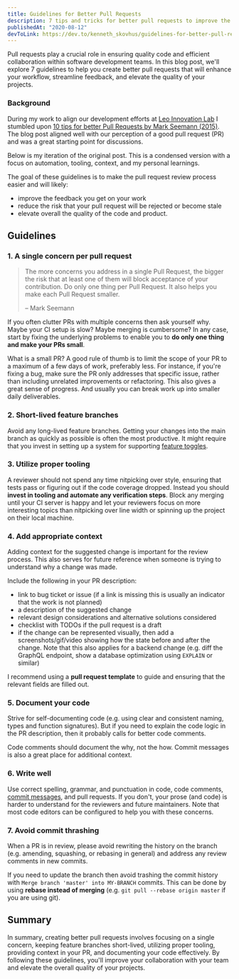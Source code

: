 ```yaml
---
title: Guidelines for Better Pull Requests
description: 7 tips and tricks for better pull requests to improve the feedback you get on your work and elevate the overall quality of the code and product.
publishedAt: "2020-08-12"
devToLink: https://dev.to/kenneth_skovhus/guidelines-for-better-pull-requests-3bho
---
```


Pull requests play a crucial role in ensuring quality code and efficient collaboration within software development teams. In this blog post, we'll explore 7 guidelines to help you create better pull requests that will enhance your workflow, streamline feedback, and elevate the quality of your projects.

### Background

During my work to align our development efforts at [Leo Innovation Lab](https://leoinnovationlab.com/) I stumbled upon [10 tips for better Pull Requests by Mark Seemann (2015)](http://blog.ploeh.dk/2015/01/15/10-tips-for-better-pull-requests/). The blog post aligned well with our perception of a good pull request (PR) and was a great starting point for discussions.

Below is my iteration of the original post. This is a condensed version with a focus on automation, tooling, context, and my personal learnings.

The goal of these guidelines is to make the pull request review process easier and will likely:

- improve the feedback you get on your work
- reduce the risk that your pull request will be rejected or become stale
- elevate overall the quality of the code and product.

## Guidelines

### 1. A single concern per pull request

> The more concerns you address in a single Pull Request, the bigger the risk that at least one of them will block acceptance of your contribution. Do only one thing per Pull Request. It also helps you make each Pull Request smaller.
>
> – Mark Seemann

If you often clutter PRs with multiple concerns then ask yourself why. Maybe your CI setup is slow? Maybe merging is cumbersome? In any case, start by fixing the underlying problems to enable you to **do only one thing and make your PRs small**.

What is a small PR? A good rule of thumb is to limit the scope of your PR to a maximum of a few days of work, preferably less. For instance, if you're fixing a bug, make sure the PR only addresses that specific issue, rather than including unrelated improvements or refactoring. This also gives a great sense of progress. And usually you can break work up into smaller daily deliverables.

### 2. Short-lived feature branches

Avoid any long-lived feature branches. Getting your changes into the main branch as quickly as possible is often the most productive. It might require that you invest in setting up a system for supporting [feature toggles](https://martinfowler.com/articles/feature-toggles.html).

### 3. Utilize proper tooling

A reviewer should not spend any time nitpicking over style, ensuring that tests pass or figuring out if the code coverage dropped. Instead you should **invest in tooling and automate any verification steps**. Block any merging until your CI server is happy and let your reviewers focus on more interesting topics than nitpicking over line width or spinning up the project on their local machine.

### 4. Add appropriate context

Adding context for the suggested change is important for the review process. This also serves for future reference when someone is trying to understand why a change was made.

Include the following in your PR description:

- link to bug ticket or issue (if a link is missing this is usually an indicator that the work is not planned)
- a description of the suggested change
- relevant design considerations and alternative solutions considered
- checklist with TODOs if the pull request is a draft
- if the change can be represented visually, then add a screenshots/gif/video showing how the state before and after the change. Note that this also applies for a backend change (e.g. diff the GraphQL endpoint, show a database optimization using `EXPLAIN` or similar)

I recommend using a **pull request template** to guide and ensuring that the relevant fields are filled out.

### 5. Document your code

Strive for self-documenting code (e.g. using clear and consistent naming, types and function signatures). But if you need to explain the code logic in the PR description, then it probably calls for better code comments.

Code comments should document the why, not the how. Commit messages is also a great place for additional context.

### 6. Write well

Use correct spelling, grammar, and punctuation in code, code comments, [commit messages](https://chris.beams.io/posts/git-commit/), and pull requests. If you don't, your prose (and code) is harder to understand for the reviewers and future maintainers. Note that most code editors can be configured to help you with these concerns.

### 7. Avoid commit thrashing

When a PR is in review, please avoid rewriting the history on the branch (e.g. amending, squashing, or rebasing in general) and address any review comments in new commits.

If you need to update the branch then avoid trashing the commit history with `Merge branch 'master' into MY-BRANCH` commits. This can be done by using **rebase instead of merging** (e.g. `git pull --rebase origin master` if you are using git).

## Summary

In summary, creating better pull requests involves focusing on a single concern, keeping feature branches short-lived, utilizing proper tooling, providing context in your PR, and documenting your code effectively. By following these guidelines, you'll improve your collaboration with your team and elevate the overall quality of your projects.
